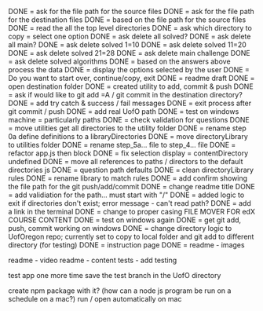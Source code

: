 DONE = ask for the file path for the source files
DONE = ask for the file path for the destination files
DONE = based on the file path for the source files
DONE = read the all the top level directories
DONE = ask which directory to copy = select one option
DONE = ask delete all solved?
DONE = ask delete all main?
DONE = ask delete solved 1=10
DONE = ask delete solved 11=20
DONE = ask delete solved 21=28
DONE = ask delete main challenge
DONE = ask delete solved algorithms
DONE = based on the answers above process the data
DONE = display the options selected by the user
DONE = Do you want to start over, continue/copy, exit
DONE = readme draft
DONE = open destination folder
DONE = created utility to add, commit & push
DONE = ask if would like to git add =A / git commit in the destination directory?
DONE = add try catch & success / fail messages
DONE = exit process after git commit / push
DONE = add real UofO path
DONE = test on windows machine = particularly paths
DONE = check validation for questions
DONE = move utilities get all directories to the utility folder
DONE = rename step 0a define definitions to a libraryDirectories
DONE = move directoryLibrary to utilities folder
DONE = rename step_5a... file to step_4... file
DONE = refactor app.js then block
DONE = fix selection display = contentDirectory undefined
DONE = move all references to paths / directors to the default directories js
DONE = question path defaults
DONE = clean directoryLibrary rules
DONE = rename library to match rules
DONE = add confirm showing the file path for the git push/add/commit
DONE = change readme title
DONE = add validiation for the path... must start with "/"
DONE = added logic to exit if directories don't exist; error message - can't read path?
DONE = add a link in the terminal
DONE = change to proper casing FILE MOVER FOR edX COURSE CONTENT
DONE = test on windows again
DONE = get git add, push, commit working on windows
DONE = change directory logic to UofOregon repo; currently set to copy to local folder and git add to different directory (for testing)
DONE = instruction page
DONE = readme - images

readme - video
readme - content
tests - add testing

test app one more time
save the test branch in the UofO directory

create npm package with it? (how can a node js program be run on a schedule on a mac?)
run / open automatically on mac
